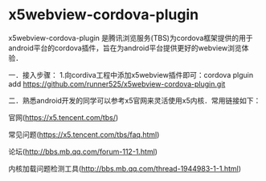  # x5webview-cordova-plugin
x5webview-cordova-plugin 是腾讯浏览服务(TBS)为cordova框架提供的用于android平台的cordova插件，旨在为android平台提供更好的webview浏览体验．

一．接入步骤：
1.向cordiva工程中添加x5webview插件即可：cordova plguin add https://github.com/runner525/x5webview-cordova-plugin.git

二．熟悉android开发的同学可以参考x5官网来灵活使用x5内核．常用链接如下：

官网(https://x5.tencent.com/tbs/)

常见问题(https://x5.tencent.com/tbs/faq.html)

论坛(http://bbs.mb.qq.com/forum-112-1.html)

内核加载问题检测工具(http://bbs.mb.qq.com/thread-1944983-1-1.html)

